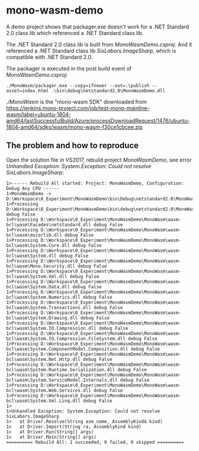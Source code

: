 # mono-wasm-demo

A demo project shows that packager.exe doesn't work for a .NET Standard 2.0 class lib which referenced a .NET Standard class lib.

The .NET Standard 2.0 class lib is built from *MonoWasmDemo.csproj*. And it referenced a .NET Standard class lib *SixLabors.ImageSharp*, which is compatible with .NET Standard 2.0.

The packager is executed in the post build event of *MonoWasmDemo.csproj*:

```text
./MonoWasm/packager.exe --copy=ifnewer --out=.\publish --asset=index.html .\bin\debug\netstandard2.0\MonoWasmDemo.dll
```

*./MonoWasm* is the "mono-wasm SDK" downloaded from https://jenkins.mono-project.com/job/test-mono-mainline-wasm/label=ubuntu-1804-amd64/lastSuccessfulBuild/Azure/processDownloadRequest/1476/ubuntu-1804-amd64/sdks/wasm/mono-wasm-f30ce1cbcee.zip

## The problem and how to reproduce

Open the solution file in VS2017, rebuild project *MonoWasmDemo*, see error *Unhandled Exception: System.Exception: Could not resolve SixLabors.ImageSharp*:

```text
1>------ Rebuild All started: Project: MonoWasmDemo, Configuration: Debug Any CPU ------
1>MonoWasmDemo -> D:\Workspace\0_Experiment\MonoWasmDemo\bin\Debug\netstandard2.0\MonoWasmDemo.dll
1>Processing D:\Workspace\0_Experiment\MonoWasmDemo\bin\debug\netstandard2.0\MonoWasmDemo.dll debug False
1>Processing D:\Workspace\0_Experiment\MonoWasmDemo\MonoWasm\wasm-bcl\wasm\Facades\netstandard.dll debug False
1>Processing D:\Workspace\0_Experiment\MonoWasmDemo\MonoWasm\wasm-bcl\wasm\mscorlib.dll debug False
1>Processing D:\Workspace\0_Experiment\MonoWasmDemo\MonoWasm\wasm-bcl\wasm\System.Core.dll debug False
1>Processing D:\Workspace\0_Experiment\MonoWasmDemo\MonoWasm\wasm-bcl\wasm\System.dll debug False
1>Processing D:\Workspace\0_Experiment\MonoWasmDemo\MonoWasm\wasm-bcl\wasm\Mono.Security.dll debug False
1>Processing D:\Workspace\0_Experiment\MonoWasmDemo\MonoWasm\wasm-bcl\wasm\System.Xml.dll debug False
1>Processing D:\Workspace\0_Experiment\MonoWasmDemo\MonoWasm\wasm-bcl\wasm\System.Data.dll debug False
1>Processing D:\Workspace\0_Experiment\MonoWasmDemo\MonoWasm\wasm-bcl\wasm\System.Numerics.dll debug False
1>Processing D:\Workspace\0_Experiment\MonoWasmDemo\MonoWasm\wasm-bcl\wasm\System.Transactions.dll debug False
1>Processing D:\Workspace\0_Experiment\MonoWasmDemo\MonoWasm\wasm-bcl\wasm\System.Drawing.dll debug False
1>Processing D:\Workspace\0_Experiment\MonoWasmDemo\MonoWasm\wasm-bcl\wasm\System.IO.Compression.dll debug False
1>Processing D:\Workspace\0_Experiment\MonoWasmDemo\MonoWasm\wasm-bcl\wasm\System.IO.Compression.FileSystem.dll debug False
1>Processing D:\Workspace\0_Experiment\MonoWasmDemo\MonoWasm\wasm-bcl\wasm\System.ComponentModel.Composition.dll debug False
1>Processing D:\Workspace\0_Experiment\MonoWasmDemo\MonoWasm\wasm-bcl\wasm\System.Net.Http.dll debug False
1>Processing D:\Workspace\0_Experiment\MonoWasmDemo\MonoWasm\wasm-bcl\wasm\System.Runtime.Serialization.dll debug False
1>Processing D:\Workspace\0_Experiment\MonoWasmDemo\MonoWasm\wasm-bcl\wasm\System.ServiceModel.Internals.dll debug False
1>Processing D:\Workspace\0_Experiment\MonoWasmDemo\MonoWasm\wasm-bcl\wasm\System.Web.Services.dll debug False
1>Processing D:\Workspace\0_Experiment\MonoWasmDemo\MonoWasm\wasm-bcl\wasm\System.Xml.Linq.dll debug False
1>
1>Unhandled Exception: System.Exception: Could not resolve SixLabors.ImageSharp
1>   at Driver.Resolve(String asm_name, AssemblyKind& kind)
1>   at Driver.Import(String ra, AssemblyKind kind)
1>   at Driver.Run(String[] args)
1>   at Driver.Main(String[] args)
========== Rebuild All: 1 succeeded, 0 failed, 0 skipped ==========
```
